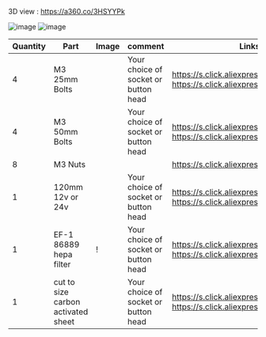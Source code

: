 3D view : https://a360.co/3HSYYPk

![image](https://user-images.githubusercontent.com/37383368/157272107-c93ae972-6092-423b-91e6-5e3d4818fc72.png)
![image](https://user-images.githubusercontent.com/37383368/157266893-f6c9492e-413f-4efb-9b7c-2f4bc7270ea6.png)


| Quantity | Part                         | Image             | comment  | Links  |
| ------ | ----                           | -------              | -----  | -----	|
| 4       | M3 25mm Bolts       |  | Your choice of socket or button head | https://s.click.aliexpress.com/e/_9RWMof https://s.click.aliexpress.com/e/_9RMap3 |
| 4       | M3 50mm Bolts       |  | Your choice of socket or button head | https://s.click.aliexpress.com/e/_9RWMof https://s.click.aliexpress.com/e/_9RMap3 |
| 8       | M3 Nuts                    |  | | https://s.click.aliexpress.com/e/_AFJSUp |
| 1       | 120mm 12v or 24v       |  | Your choice of socket or button head | https://s.click.aliexpress.com/e/_9RWMof https://s.click.aliexpress.com/e/_9RMap3 |
| 1       | EF-1 86889 hepa filter      | ! | Your choice of socket or button head | https://s.click.aliexpress.com/e/_9RWMof https://s.click.aliexpress.com/e/_9RMap3 |
| 1       | cut to size carbon activated sheet  |  | Your choice of socket or button head | https://s.click.aliexpress.com/e/_9RWMof https://s.click.aliexpress.com/e/_9RMap3 |
